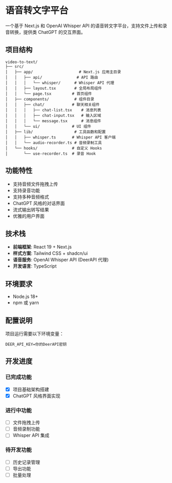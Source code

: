 # 语音转文字平台

一个基于 Next.js 和 OpenAI Whisper API 的语音转文字平台，支持文件上传和录音转换，提供类 ChatGPT 的交互界面。

## 项目结构

```
video-to-text/
├── src/
│   ├── app/                    # Next.js 应用主目录
│   │   ├── api/               # API 路由
│   │   │   └── whisper/      # Whisper API 代理
│   │   ├── layout.tsx        # 全局布局组件
│   │   └── page.tsx         # 首页组件
│   ├── components/           # 组件目录
│   │   ├── chat/            # 聊天相关组件
│   │   │   ├── chat-list.tsx    # 消息列表
│   │   │   ├── chat-input.tsx   # 输入区域
│   │   │   └── message.tsx      # 消息组件
│   │   └── ui/              # UI 组件
│   ├── lib/                  # 工具函数和配置
│   │   ├── whisper.ts       # Whisper API 客户端
│   │   └── audio-recorder.ts # 音频录制工具
│   └── hooks/               # 自定义 Hooks
│       └── use-recorder.ts  # 录音 Hook
```

## 功能特性

- 支持音频文件拖拽上传
- 支持录音功能
- 支持多种音频格式
- ChatGPT 风格的对话界面
- 流式输出转写结果
- 优雅的用户界面

## 技术栈

- **前端框架**: React 19 + Next.js
- **样式方案**: Tailwind CSS + shadcn/ui
- **语音服务**: OpenAI Whisper API (DeerAPI 代理)
- **开发语言**: TypeScript

## 环境要求

- Node.js 18+
- npm 或 yarn

## 配置说明

项目运行需要以下环境变量：

```env
DEER_API_KEY=你的DeerAPI密钥
```

## 开发进度

### 已完成功能
- [x] 项目基础架构搭建
- [x] ChatGPT 风格界面实现

### 进行中功能
- [ ] 文件拖拽上传
- [ ] 音频录制功能
- [ ] Whisper API 集成

### 待开发功能
- [ ] 历史记录管理
- [ ] 导出功能
- [ ] 批量处理
